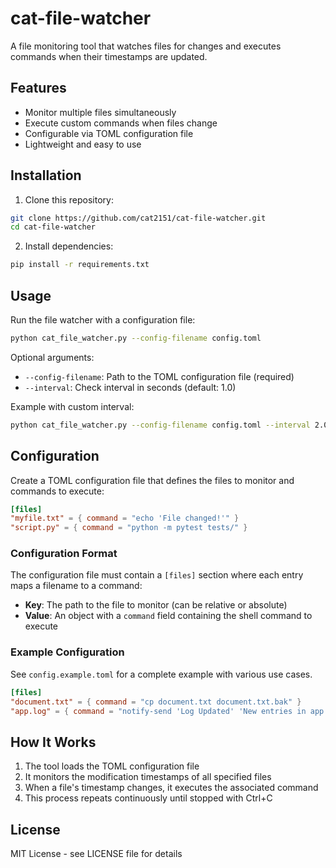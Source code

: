 # cat-file-watcher

A file monitoring tool that watches files for changes and executes commands when their timestamps are updated.

## Features

- Monitor multiple files simultaneously
- Execute custom commands when files change
- Configurable via TOML configuration file
- Lightweight and easy to use

## Installation

1. Clone this repository:
```bash
git clone https://github.com/cat2151/cat-file-watcher.git
cd cat-file-watcher
```

2. Install dependencies:
```bash
pip install -r requirements.txt
```

## Usage

Run the file watcher with a configuration file:

```bash
python cat_file_watcher.py --config-filename config.toml
```

Optional arguments:
- `--config-filename`: Path to the TOML configuration file (required)
- `--interval`: Check interval in seconds (default: 1.0)

Example with custom interval:
```bash
python cat_file_watcher.py --config-filename config.toml --interval 2.0
```

## Configuration

Create a TOML configuration file that defines the files to monitor and commands to execute:

```toml
[files]
"myfile.txt" = { command = "echo 'File changed!'" }
"script.py" = { command = "python -m pytest tests/" }
```

### Configuration Format

The configuration file must contain a `[files]` section where each entry maps a filename to a command:

- **Key**: The path to the file to monitor (can be relative or absolute)
- **Value**: An object with a `command` field containing the shell command to execute

### Example Configuration

See `config.example.toml` for a complete example with various use cases.

```toml
[files]
"document.txt" = { command = "cp document.txt document.txt.bak" }
"app.log" = { command = "notify-send 'Log Updated' 'New entries in app.log'" }
```

## How It Works

1. The tool loads the TOML configuration file
2. It monitors the modification timestamps of all specified files
3. When a file's timestamp changes, it executes the associated command
4. This process repeats continuously until stopped with Ctrl+C

## License

MIT License - see LICENSE file for details